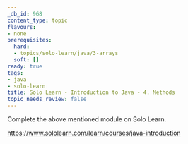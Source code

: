 ```yaml
---
_db_id: 968
content_type: topic
flavours:
- none
prerequisites:
  hard:
  - topics/solo-learn/java/3-arrays
  soft: []
ready: true
tags:
- java
- solo-learn
title: Solo Learn - Introduction to Java - 4. Methods
topic_needs_review: false
---
```


Complete the above mentioned module on Solo Learn.

https://www.sololearn.com/learn/courses/java-introduction